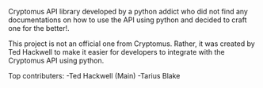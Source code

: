 Cryptomus API library developed by a python addict who did not find any documentations on how to use the API using python and decided to craft one for the better!.

This project is not an official one from Cryptomus. Rather, it was created by Ted Hackwell to make it easier for developers to integrate with the Cryptomus API using python.

Top contributers:
-Ted Hackwell (Main)
-Tarius Blake

